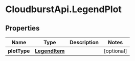 # CloudburstApi.LegendPlot

## Properties
Name | Type | Description | Notes
------------ | ------------- | ------------- | -------------
**plotType** | [**LegendItem**](LegendItem.md) |  | [optional] 


